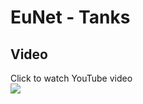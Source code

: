 # EuNet - Tanks

## Video
Click to watch YouTube video  
[![](http://img.youtube.com/vi/COKdDbeEUUQ/0.jpg)](http://www.youtube.com/watch?v=COKdDbeEUUQ "")